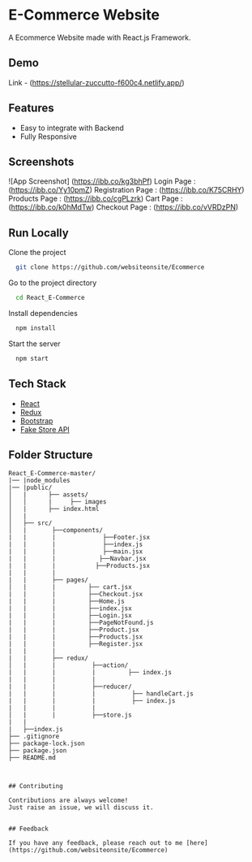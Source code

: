 # E-Commerce Website

A Ecommerce Website made with React.js Framework.


## Demo
Link - (https://stellular-zuccutto-f600c4.netlify.app/)


## Features

- Easy to integrate with Backend
- Fully Responsive


## Screenshots

![App Screenshot] (https://ibb.co/kg3bhPf)
Login Page : (https://ibb.co/Yy10pmZ)
Registration Page : (https://ibb.co/K75CRHY)
Products Page : (https://ibb.co/cgPLzrk)
Cart Page : (https://ibb.co/k0hMdTw)
Checkout Page : (https://ibb.co/vVRDzPN)



## Run Locally

Clone the project

```bash
  git clone https://github.com/websiteonsite/Ecommerce
```

Go to the project directory

```bash
  cd React_E-Commerce
```

Install dependencies

```bash
  npm install
```

Start the server

```bash
  npm start
```



## Tech Stack

* [React](https://reactjs.org/)
* [Redux](https://redux.js.org/)
* [Bootstrap](https://getbootstrap.com/)
* [Fake Store API](https://fakestoreapi.com/)


## Folder Structure
```
React_E-Commerce-master/
|── |node_modules
|── |public/
│   |      ├── assets/
│   │      |     ├── images
│   |      ├── index.html
│   |
│   ├── src/
│   |       ├──components/
|   |       |             ├──Footer.jsx
|   |       |             ├──index.js
|   |       |             ├──main.jsx
|   |       |            ├──Navbar.jsx
|   |       |           ├──Products.jsx
|   |       |
|   |       ├── pages/
│   |       |         ├── cart.jsx
|   |       |         ├──Checkout.jsx
|   |       |         ├──Home.js
|   |       |         ├──index.jsx
|   |       |         ├──Login.jsx
|   |       |         ├──PageNotFound.js
|   |       |         ├──Product.jsx
|   |       |         ├──Products.jsx
|   |       |         ├──Register.jsx
|   |       |
|   |       ├── redux/
│   |       |          ├──action/
|   |       |          |         ├── index.js
|   |       |          |
|   |       |          ├──reducer/
|   |       |          |          ├── handleCart.js
|   |       |          |          ├── index.js
|   |       |          |
│   |       |          ├──store.js
|   |
|   ├──index.js
├── .gitignore
├── package-lock.json
├── package.json
├── README.md



## Contributing

Contributions are always welcome!
Just raise an issue, we will discuss it.


## Feedback

If you have any feedback, please reach out to me [here](https://github.com/websiteonsite/Ecommerce)


